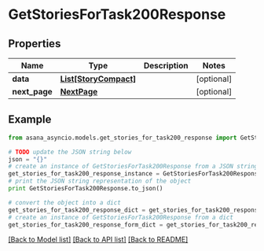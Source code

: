 # GetStoriesForTask200Response


## Properties

Name | Type | Description | Notes
------------ | ------------- | ------------- | -------------
**data** | [**List[StoryCompact]**](StoryCompact.md) |  | [optional] 
**next_page** | [**NextPage**](NextPage.md) |  | [optional] 

## Example

```python
from asana_asyncio.models.get_stories_for_task200_response import GetStoriesForTask200Response

# TODO update the JSON string below
json = "{}"
# create an instance of GetStoriesForTask200Response from a JSON string
get_stories_for_task200_response_instance = GetStoriesForTask200Response.from_json(json)
# print the JSON string representation of the object
print GetStoriesForTask200Response.to_json()

# convert the object into a dict
get_stories_for_task200_response_dict = get_stories_for_task200_response_instance.to_dict()
# create an instance of GetStoriesForTask200Response from a dict
get_stories_for_task200_response_form_dict = get_stories_for_task200_response.from_dict(get_stories_for_task200_response_dict)
```
[[Back to Model list]](../README.md#documentation-for-models) [[Back to API list]](../README.md#documentation-for-api-endpoints) [[Back to README]](../README.md)


